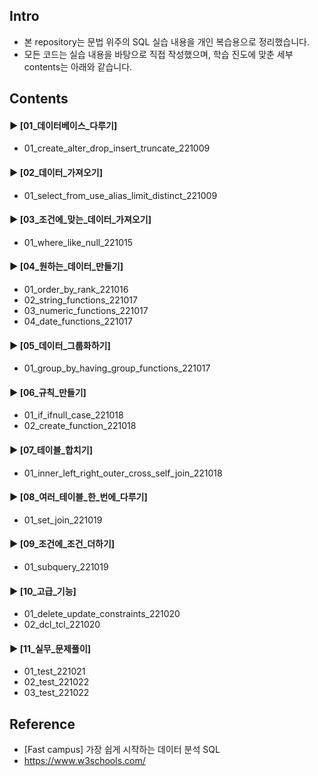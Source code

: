 ####
## Intro
- 본 repository는 문법 위주의 SQL 실습 내용을 개인 복습용으로 정리했습니다.
- 모든 코드는 실습 내용을 바탕으로 직접 작성했으며, 학습 진도에 맞춘 세부 contents는 아래와 같습니다.
####
## Contents
#### ► [01_데이터베이스_다루기]
- 01_create_alter_drop_insert_truncate_221009
####
#### ► [02_데이터_가져오기]
- 01_select_from_use_alias_limit_distinct_221009
####
#### ► [03_조건에_맞는_데이터_가져오기]
- 01_where_like_null_221015
####
#### ► [04_원하는_데이터_만들기]
- 01_order_by_rank_221016
- 02_string_functions_221017
- 03_numeric_functions_221017
- 04_date_functions_221017
#### ► [05_데이터_그룹화하기]
- 01_group_by_having_group_functions_221017
####
#### ► [06_규칙_만들기]
- 01_if_ifnull_case_221018
- 02_create_function_221018
####
#### ► [07_테이블_합치기]
- 01_inner_left_right_outer_cross_self_join_221018
####
#### ► [08_여러_테이블_한_번에_다루기]
- 01_set_join_221019
####
#### ► [09_조건에_조건_더하기]
- 01_subquery_221019
####
#### ► [10_고급_기능]
- 01_delete_update_constraints_221020
- 02_dcl_tcl_221020
#### ► [11_실무_문제풀이]
- 01_test_221021
- 02_test_221022
- 03_test_221022
####
## Reference
- [Fast campus] 가장 쉽게 시작하는 데이터 분석 SQL
- https://www.w3schools.com/
####
